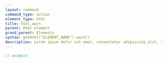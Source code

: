 ```yaml
---
layout: command
command_type: action
element_type: html
title: html.warn
parent: Html element
grand_parent: Elements
syntax: getHtml("ELEMENT_NAME").warn()
description: Lorem ipsum dolor sit amet, consectetur adipiscing elit, sed do eiusmod tempor incididunt ut labore et dolore magna aliqua. Ut enim ad minim veniam, quis nostrud exercitation ullamco laboris nisi ut aliquip ex ea commodo consequat.
---
```


```javascript
// example
```